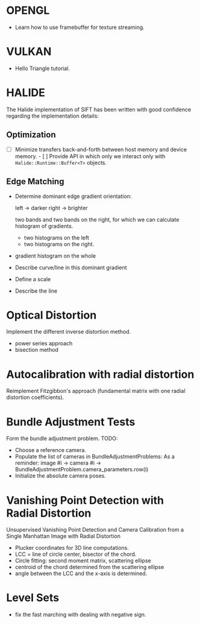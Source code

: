 OPENGL
======
- Learn how to use framebuffer for texture streaming.

VULKAN
======
- Hello Triangle tutorial.

HALIDE
======

The Halide implementation of SIFT has been written with good confidence regarding the
implementation details:

Optimization
------------
- [ ] Minimize transfers back-and-forth between host memory and device memory.
      - [ ] Provide API in which only we interact only with
            `Halide::Runtime::Buffer<T>` objects.

Edge Matching
-------------
- Determine dominant edge gradient orientation:

  left  -> darker
  right -> brighter

  two bands and two bands on the right, for which we can calculate histogram  of
  gradients.
  - two histograms on the left
  - two histograms on the right.

- gradient histogram on the whole
- Describe curve/line in this dominant gradient
- Define a scale
- Describe the line


Optical Distortion
==================
Implement the different inverse distortion method.
- power series approach
- bisection method


Autocalibration with radial distortion
======================================
Reimplement Fitzgibbon's approach (fundamental matrix with one radial distortion
coefficients).

Bundle Adjustment Tests
=======================

Form the bundle adjustment problem.
TODO:
- Choose a reference camera.
- Populate the list of cameras in BundleAdjustmentProblems:
  As a reminder:
  image #i -> camera #i -> BundleAdjustmentProblem.camera_parameters.row(i)
- Initialize the absolute camera poses.

Vanishing Point Detection with Radial Distortion
================================================
Unsupervised Vanishing Point Detection and Camera Calibration from a Single
Manhattan Image with Radial Distortion

- Plucker coordinates for 3D line computations.
- LCC = line of circle center, bisector of the chord.
- Circle fitting: second moment matrix, scattering ellipse
- centroid of the chord determined from the scattering ellipse
- angle between the LCC and the x-axis is determined.

Level Sets
==========
- fix the fast marching with dealing with negative sign.
